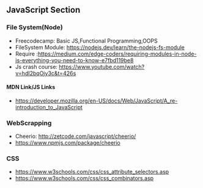 ## JavaScript Section
### File System(Node)
* Freecodecamp: Basic JS,Functional Programming,OOPS
* FileSystem Module: https://nodejs.dev/learn/the-nodejs-fs-module
* Require :https://medium.com/edge-coders/requiring-modules-in-node-js-everything-you-need-to-know-e7fbd119be8
* Js crash course: https://www.youtube.com/watch?v=hdI2bqOjy3c&t=426s
#### MDN Link/JS Links
* https://developer.mozilla.org/en-US/docs/Web/JavaScript/A_re-introduction_to_JavaScript
### WebScrapping
* Cheerio: http://zetcode.com/javascript/cheerio/
* https://www.npmjs.com/package/cheerio 
### CSS
* https://www.w3schools.com/css/css_attribute_selectors.asp
* https://www.w3schools.com/css/css_combinators.asp